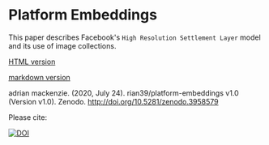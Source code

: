 # Platform Embeddings

This paper describes Facebook's `High Resolution Settlement Layer` model and its use of image collections.

[HTML version](https://rian39.github.com/platform-embeddings/platform_embeddings.html)

[markdown version](platform_embeddings.rmd)

adrian mackenzie. (2020, July 24). rian39/platform-embeddings v1.0 (Version v1.0). Zenodo. http://doi.org/10.5281/zenodo.3958579

Please cite: 

[![DOI](https://zenodo.org/badge/DOI/10.5281/zenodo.3958579.svg)](https://doi.org/10.5281/zenodo.3958579)

